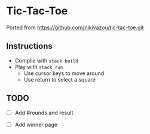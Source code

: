 # Tic-Tac-Toe 

Ported from https://github.com/nikivazou/tic-tac-toe.git

## Instructions

* Compile with `stack build`
* Play with `stack run`
	- Use cursor keys to move around
	- Use return to select a square

## TODO

- [ ] Add #rounds and result
- [ ] Add winner page




